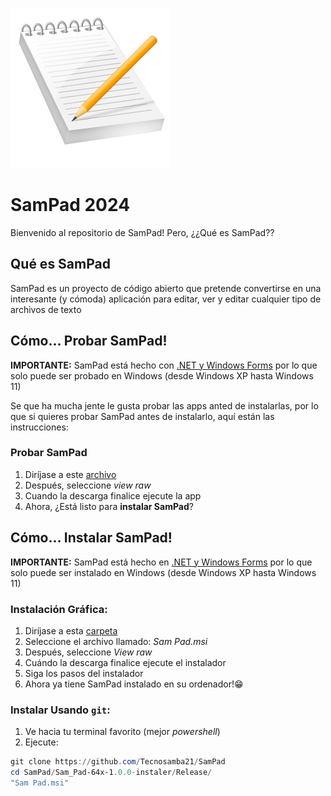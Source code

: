 ![logo](https://github.com/Tecnosamba21/SamPad/blob/main/logo.png)
# SamPad 2024

Bienvenido al repositorio de SamPad! Pero, ¿¿Qué es SamPad??

## Qué es SamPad

SamPad es un proyecto de código abierto que pretende convertirse en una interesante (y cómoda) aplicación para editar, ver y editar cualquier tipo de archivos de texto

## Cómo... Probar SamPad!

**IMPORTANTE:** SamPad está hecho con [.NET y Windows Forms](https://learn.microsoft.com/es-es/dotnet/desktop/winforms/overview/?view=netdesktop-8.0) por lo que solo puede ser probado en Windows (desde Windows XP hasta Windows 11)

Se que ha mucha jente le gusta probar las apps anted de instalarlas, por lo que si quieres probar SamPad antes de instalarlo, aquí están las instrucciones:

### Probar SamPad

1. Diríjase a este [archivo](SamPad/bin/Release/SamPad.exe)
2. Después, seleccione *view raw*
3. Cuando la descarga finalice ejecute la app
4. Ahora, ¿Está listo para **instalar SamPad**?


## Cómo... Instalar SamPad!

**IMPORTANTE:** SamPad está hecho en [.NET y Windows Forms](https://learn.microsoft.com/es-es/dotnet/desktop/winforms/overview/?view=netdesktop-8.0) por lo que solo puede ser instalado en Windows (desde Windows XP hasta Windows 11)

### Instalación Gráfica:

1. Diríjase a esta [carpeta](Sam_Pad-64x-1.0.0-instaler/Release/)
2. Seleccione el archivo llamado: *Sam Pad.msi*
3. Después, seleccione *View raw*
4. Cuándo la descarga finalice ejecute el instalador
5. Siga los pasos del instalador
6. Ahora ya tiene SamPad instalado en su ordenador!😁

### Instalar Usando `git`:
  
1. Ve hacia tu terminal favorito (mejor *powershell*)
2. Ejecute:
~~~powershell
git clone https://github.com/Tecnosamba21/SamPad
cd SamPad/Sam_Pad-64x-1.0.0-instaler/Release/
"Sam Pad.msi"
~~~
